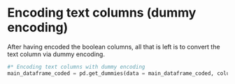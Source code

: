 # Encoding text columns (dummy encoding)

After  having encoded the boolean columns, all that is left is to convert the text column via dummy encoding.

```python
#* Encoding text columns with dummy encoding
main_dataframe_coded = pd.get_dummies(data = main_dataframe_coded, columns = ['property_type', 'room_type', 'bed_type', 'cancellation_policy'])
```
